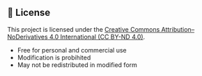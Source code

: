 ## 📜 License

This project is licensed under the [Creative Commons Attribution–NoDerivatives 4.0 International (CC BY-ND 4.0)](https://creativecommons.org/licenses/by-nd/4.0/).

- Free for personal and commercial use  
- Modification is probihited
- May not be redistributed in modified form  
